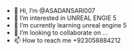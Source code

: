 - 👋 Hi, I’m @ASADANSARI007
- 👀 I’m interested in UNREAL ENGIE 5
- 🌱 I’m currently learning unreal engine 5
- 💞️ I’m looking to collaborate on ...
- 📫 How to reach me  +923058884212

<!---
ASADANSARI007/ASADANSARI007 is a ✨ special ✨ repository because its `README.md` (this file) appears on your GitHub profile.
You can click the Preview link to take a look at your changes.
--->
